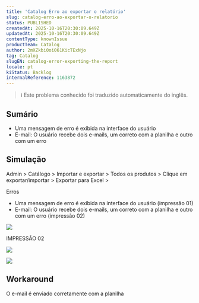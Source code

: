 ```yaml
---
title: 'Catalog Erro ao exportar o relatório'
slug: catalog-erro-ao-exportar-o-relatorio
status: PUBLISHED
createdAt: 2025-10-16T20:30:09.649Z
updatedAt: 2025-10-16T20:30:09.649Z
contentType: knownIssue
productTeam: Catalog
author: 2mXZkbi0oi061KicTExNjo
tag: Catalog
slugEN: catalog-error-exporting-the-report
locale: pt
kiStatus: Backlog
internalReference: 1163872
---
```


>ℹ️ Este problema conhecido foi traduzido automaticamente do inglês.

## Sumário



- Uma mensagem de erro é exibida na interface do usuário
- E-mail: O usuário recebe dois e-mails, um correto com a planilha e outro com um erro
## Simulação


Admin > Catálogo > Importar e exportar > Todos os produtos >
Clique em exportar/importar > Exportar para Excel >

Erros

- Uma mensagem de erro é exibida na interface do usuário (impressão 01)
- E-mail: O usuário recebe dois e-mails, um correto com a planilha e outro com um erro (impressão 02)

 ![](https://vtexhelp.zendesk.com/attachments/token/nssU6EUTkqi1oEpWJfGNG4hZ3/?name=image.png)

IMPRESSÃO 02

 ![](https://vtexhelp.zendesk.com/attachments/token/IaqPe0pf0oUHatfDvp85FH2sQ/?name=image.png)

 ![](https://vtexhelp.zendesk.com/attachments/token/xsuPbF5tOdI7lXxaK3JMHlK0U/?name=image.png)
## Workaround


O e-mail é enviado corretamente com a planilha



